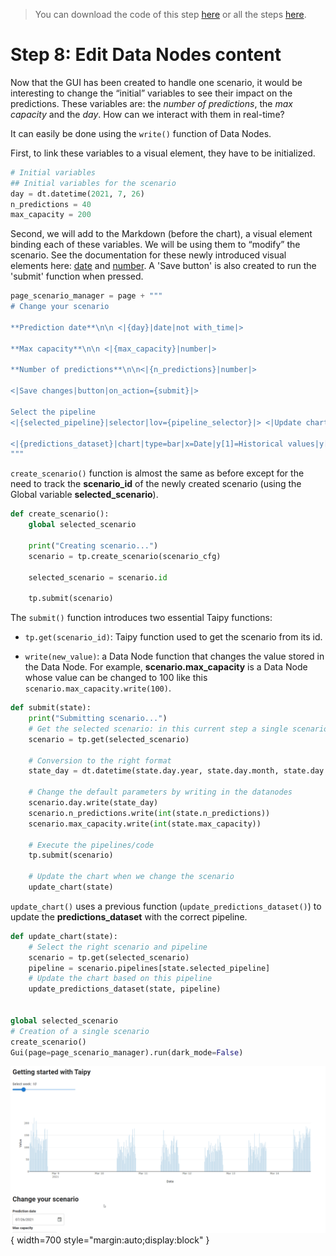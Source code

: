 > You can download the code of this step [here](../src/step_08.py) or all the steps [here](https://github.com/Avaiga/taipy-getting-started/tree/develop/src).

# Step 8: Edit Data Nodes content

Now that the GUI has been created to handle one scenario, it would be interesting to change the “initial” variables to see their impact on the predictions. These variables are: the *number of predictions*, the *max capacity* and the *day*. How can we interact with them in real-time?

It can easily be done using the `write()` function of Data Nodes.

First, to link these variables to a visual element, they have to be initialized. 
```python
# Initial variables
## Initial variables for the scenario   
day = dt.datetime(2021, 7, 26)
n_predictions = 40
max_capacity = 200
```

Second, we will add to the Markdown (before the chart), a visual element binding each of these variables. We will be using them to “modify” the scenario. See the documentation for these newly introduced visual elements here: [date](https://docs.taipy.io/manuals/gui/viselements/date/) and [number](https://docs.taipy.io/manuals/gui/viselements/number/). A 'Save button' is also created to run the 'submit' function when pressed.

```python
page_scenario_manager = page + """
# Change your scenario

**Prediction date**\n\n <|{day}|date|not with_time|>

**Max capacity**\n\n <|{max_capacity}|number|>

**Number of predictions**\n\n<|{n_predictions}|number|>

<|Save changes|button|on_action={submit}|>

Select the pipeline
<|{selected_pipeline}|selector|lov={pipeline_selector}|> <|Update chart|button|on_action={update_chart}|>

<|{predictions_dataset}|chart|type=bar|x=Date|y[1]=Historical values|y[2]=Predicted values|height=80%|width=100%|>
"""
```

`create_scenario()` function is almost the same as before except for the need to track the __scenario_id__ of the newly created scenario (using the Global variable __selected_scenario__).

```python
def create_scenario():
    global selected_scenario

    print("Creating scenario...")
    scenario = tp.create_scenario(scenario_cfg)
  
    selected_scenario = scenario.id
  
    tp.submit(scenario)
```

The `submit()` function introduces two essential Taipy functions:

- `tp.get(scenario_id)`: Taipy function used to get the scenario from its id.

- `write(new_value)`: a Data Node function that changes the value stored in the Data Node. For example, __scenario.max_capacity__ is a Data Node whose value can be changed to 100 like this `scenario.max_capacity.write(100)`.

```python
def submit(state):
    print("Submitting scenario...")
    # Get the selected scenario: in this current step a single scenario is created then modified here.
    scenario = tp.get(selected_scenario)
    
    # Conversion to the right format
    state_day = dt.datetime(state.day.year, state.day.month, state.day.day)

    # Change the default parameters by writing in the datanodes
    scenario.day.write(state_day)
    scenario.n_predictions.write(int(state.n_predictions))
    scenario.max_capacity.write(int(state.max_capacity))

    # Execute the pipelines/code
    tp.submit(scenario)
    
    # Update the chart when we change the scenario
    update_chart(state)
```

`update_chart()` uses a previous function (`update_predictions_dataset()`) to update the __predictions_dataset__ with the correct pipeline.

```python
def update_chart(state):
    # Select the right scenario and pipeline
    scenario = tp.get(selected_scenario)
    pipeline = scenario.pipelines[state.selected_pipeline]
    # Update the chart based on this pipeline
    update_predictions_dataset(state, pipeline)


global selected_scenario
# Creation of a single scenario
create_scenario()
Gui(page=page_scenario_manager).run(dark_mode=False)
```

![Write data](result.gif){ width=700 style="margin:auto;display:block" }
